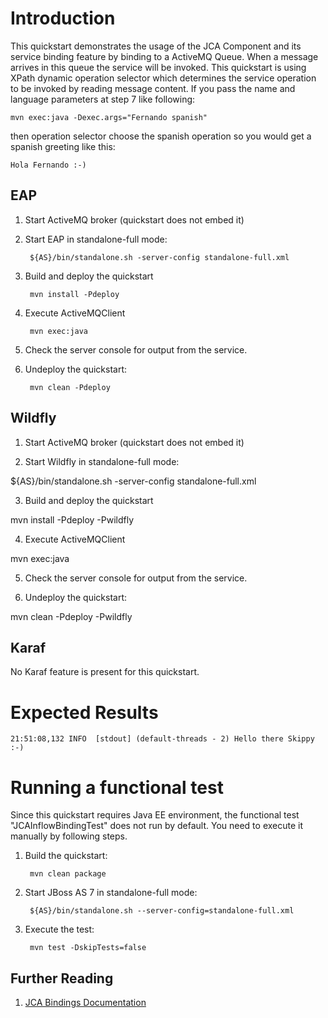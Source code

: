 Introduction
============
This quickstart demonstrates the usage of the JCA Component and its service
binding feature by binding to a ActiveMQ Queue.  When a message arrives in this
queue the service will be invoked.  This quickstart is using XPath dynamic
operation selector which determines the service operation to be invoked by
reading message content. If you pass the name and language parameters at step 7
like following:

    mvn exec:java -Dexec.args="Fernando spanish"

then operation selector choose the spanish operation so you would get a spanish greeting like this:

    Hola Fernando :-)



EAP
----------
1. Start ActiveMQ broker (quickstart does not embed it)

2. Start EAP in standalone-full mode:

        ${AS}/bin/standalone.sh -server-config standalone-full.xml

3. Build and deploy the quickstart

        mvn install -Pdeploy

4. Execute ActiveMQClient

        mvn exec:java

5. Check the server console for output from the service.

6. Undeploy the quickstart:

        mvn clean -Pdeploy


Wildfly
----------
1. Start ActiveMQ broker (quickstart does not embed it)

2. Start Wildfly in standalone-full mode:

${AS}/bin/standalone.sh -server-config standalone-full.xml

3. Build and deploy the quickstart

mvn install -Pdeploy -Pwildfly

4. Execute ActiveMQClient

mvn exec:java

5. Check the server console for output from the service.

6. Undeploy the quickstart:

mvn clean -Pdeploy -Pwildfly


Karaf
----------
No Karaf feature is present for this quickstart.



Expected Results
================
```
21:51:08,132 INFO  [stdout] (default-threads - 2) Hello there Skippy :-)
```

Running a functional test
=========================

Since this quickstart requires Java EE environment, the functional test
"JCAInflowBindingTest" does not run by default. You need to execute it manually
by following steps.

1. Build the quickstart:

        mvn clean package

2. Start JBoss AS 7 in standalone-full mode:

        ${AS}/bin/standalone.sh --server-config=standalone-full.xml

3. Execute the test:

        mvn test -DskipTests=false

## Further Reading

1. [JCA Bindings Documentation](https://docs.jboss.org/author/display/SWITCHYARD/JCA)
